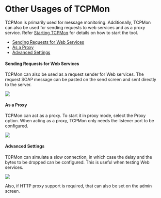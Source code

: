 # Other Usages of TCPMon

TCPMon is primarily used for message monitoring. Additionally, TCPMon
can also be used for sending requests to web services and as a proxy
service. Refer [Starting
TCPMon](https://docs.wso2.com/display/Carbon440/Starting+TCPMon) for
details on how to start the tool.

-   [Sending Requests for Web
    Services](#OtherUsagesofTCPMon-SendingRequestsforWebServices)
-   [As a Proxy](#OtherUsagesofTCPMon-AsaProxy)
-   [Advanced Settings](#OtherUsagesofTCPMon-AdvancedSettings)

#### Sending Requests for Web Services

TCPMon can also be used as a request sender for Web services. The
request SOAP message can be pasted on the send screen and sent directly
to the server.

![](../assets/img/45946410/46206514.png)

#### As a Proxy

TCPMon can act as a proxy. To start it in proxy mode, select the Proxy
option. When acting as a proxy, TCPMon only needs the listener port to
be configured.

![](../assets/img/45946410/46206513.png)

#### Advanced Settings

TCPMon can simulate a slow connection, in which case the delay and the
bytes to be dropped can be configured. This is useful when testing Web
services.

![](../assets/img/45946410/46206512.png)

Also, if HTTP proxy support is required, that can also be set on the
admin screen.
